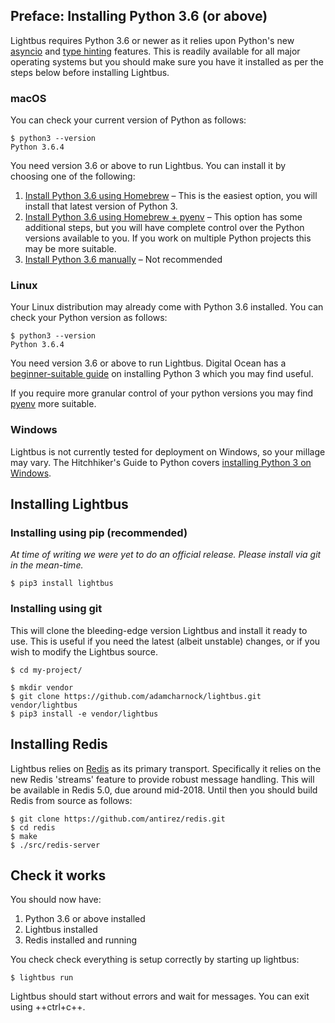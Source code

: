 
## Preface: Installing Python 3.6 (or above)

Lightbus requires Python 3.6 or newer as it relies upon Python's new 
[asyncio] and [type hinting] features. This is readily available 
for all major operating systems but you should make sure you have it 
installed as per the steps below before installing Lightbus.

### macOS

You can check your current version of Python as follows:

    $ python3 --version
    Python 3.6.4

You need version 3.6 or above to run Lightbus. You can install it
by choosing one of the following:

1. [Install Python 3.6 using Homebrew][vincent] – This is the easiest option, you will
   install that latest version of Python 3.
2. [Install Python 3.6 using Homebrew + pyenv][gardner] – This option has some additional
   steps, but you will have complete control over the Python versions available to you.
   If you work on multiple Python projects this may be more suitable.
3. [Install Python 3.6 manually][download] – Not recommended

### Linux

Your Linux distribution may already come with Python 3.6 installed. You can check your 
Python version as follows:

    $ python3 --version
    Python 3.6.4

You need version 3.6 or above to run Lightbus. Digital Ocean has a 
[beginner-suitable guide][digital-ocean] on installing Python 3 which you may find useful.

If you require more granular control of your python versions you may find [pyenv] more suitable.

### Windows

Lightbus is not currently tested for deployment on Windows, so your millage may vary. 
The Hitchhiker's Guide to Python covers [installing Python 3 on Windows][god-help-you].

## Installing Lightbus

### Installing using pip (recommended)

*At time of writing we were yet to do an official release. Please install via git in the mean-time.*

    $ pip3 install lightbus

### Installing using git

This will clone the bleeding-edge version Lightbus and install it ready to use. This is useful 
if you need the latest (albeit unstable) changes, or if you wish to modify the Lightbus source.

    $ cd my-project/
    
    $ mkdir vendor
    $ git clone https://github.com/adamcharnock/lightbus.git vendor/lightbus
    $ pip3 install -e vendor/lightbus

## Installing Redis

Lightbus relies on [Redis] as its primary transport. Specifically it relies on the new Redis 'streams' 
feature to provide robust message handling. This will be available in Redis 5.0, due around mid-2018.
Until then you should build Redis from source as follows:

    $ git clone https://github.com/antirez/redis.git
    $ cd redis
    $ make
    $ ./src/redis-server

## Check it works

You should now have:

1. Python 3.6 or above installed
2. Lightbus installed
3. Redis installed and running

You check check everything is setup correctly by starting up lightbus:

    $ lightbus run

Lightbus should start without errors and wait for messages. 
You can exit using ++ctrl+c++.

[vincent]: https://wsvincent.com/install-python3-mac/
[gardner]: https://medium.com/@jordanthomasg/python-development-on-macos-with-pyenv-2509c694a808
[Homebrew]: https://brew.sh/
[pyenv]: https://github.com/pyenv/pyenv
[download]: https://www.python.org/downloads/mac-osx/
[digital-ocean]: https://www.digitalocean.com/community/tutorials/how-to-install-python-3-and-set-up-a-local-programming-environment-on-ubuntu-16-04
[god-help-you]: http://docs.python-guide.org/en/latest/starting/install3/win/
[Redis]: https://redis.io/
<!-- Seriously, the Python docs for asyncio are scary. Let's link to something nicer -->
[asyncio]: https://hackernoon.com/asyncio-for-the-working-python-developer-5c468e6e2e8e
[type hinting]: https://docs.python.org/3/library/typing.html
